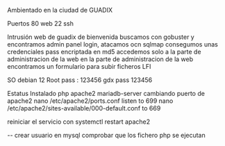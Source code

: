 Ambientado en la ciudad de GUADIX

Puertos
80 web
22 ssh


Intrusión 
web de guadix de bienvenida
buscamos con gobuster y encontramos admin
panel login, atacamos ocn sqlmap
consegumos unas credenciales  pass encriptada en md5
accedemos solo a la parte de administracion de la web
en la parte de administracion de la web encontramos un formulario para subir ficheros
LFI

SO debian 12
Root pass : 123456
gdx pass 123456


Estatus
Instalado php apache2 mariadb-server
cambiando puerto de apache2
nano /etc/apache2/ports.conf listen to 699
nano /etc/apache2/sites-available/000-default.conf to 669

reiniciar el servicio con systemctl restart apache2

--
crear usuario en mysql
comprobar que los fichero php se ejecutan

